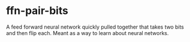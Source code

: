 # ffn-pair-bits
A feed forward neural network quickly pulled together that takes two bits and then flip each. Meant as a way to learn about neural networks.
